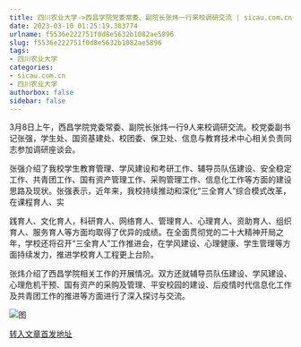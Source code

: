 ```yaml
---
title: 四川农业大学->西昌学院党委常委、副院长张炜一行来校调研交流 | sicau.com.cn
date: 2023-03-10 01:25:19.383774
urlname: f5536e222751f0d8e5632b1082ae5896
slug: f5536e222751f0d8e5632b1082ae5896
tags: 
- 四川农业大学
categories:
- sicau.com.cn
- 四川农业大学
authorbox: false
sidebar: false
---
```

3月8日上午，西昌学院党委常委、副院长张炜一行9人来校调研交流。校党委副书记张强，学生处、国资基建处、校团委、保卫处、信息与教育技术中心相关负责同志参加调研座谈会。

张强介绍了我校学生教育管理、学风建设和考研工作、辅导员队伍建设、安全稳定工作、共青团工作、国有资产管理工作、采购管理工作、信息化工作等方面的建设思路及现状。张强表示，近年来，我校持续推动和深化“三全育人”综合模式改革，在课程育人、实
<!--more-->
践育人、文化育人，科研育人、网络育人、管理育人、心理育人、资助育人、组织育人、服务育人等方面均取得了优异的成绩。在全面贯彻党的二十大精神开局之年，学校还将召开“三全育人”工作推进会，在学风建设、心理健康、学生管理等方面持续发力，推进学校育人工程更上台阶。

张炜介绍了西昌学院相关工作的开展情况。双方还就辅导员队伍建设、学风建设、心理危机干预、国有资产的采购及管理、平安校园的建设、后疫情时代信息化工作及共青团工作的推进等方面进行了深入探讨与交流。

![图](https://news.sicau.edu.cn/__local/C/8F/80/0434EF9DF0571A935D7AB48D3AF_9CFCAE69_1AF656.png)

[转入文章首发地址](https://news.sicau.edu.cn/info/1078/71304.htm)